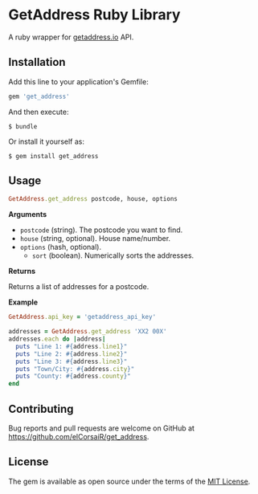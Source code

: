 # GetAddress Ruby Library

A ruby wrapper for [getaddress.io](https://getaddress.io/) API.

## Installation

Add this line to your application's Gemfile:

```ruby
gem 'get_address'
```

And then execute:

    $ bundle

Or install it yourself as:

    $ gem install get_address

## Usage
```ruby
GetAddress.get_address postcode, house, options
```

**Arguments**

- `postcode` (string). The postcode you want to find.
- `house` (string, optional). House name/number.
- `options` (hash, optional). 
	- `sort` (boolean). Numerically sorts the addresses.

**Returns**

Returns a list of addresses for a postcode.

**Example**

```ruby
GetAddress.api_key = 'getaddress_api_key'

addresses = GetAddress.get_address 'XX2 00X'
addresses.each do |address|
  puts "Line 1: #{address.line1}"
  puts "Line 2: #{address.line2}"
  puts "Line 3: #{address.line3}"
  puts "Town/City: #{address.city}"
  puts "County: #{address.county}"
end
```

## Contributing

Bug reports and pull requests are welcome on GitHub at https://github.com/elCorsaiR/get_address.

## License

The gem is available as open source under the terms of the [MIT License](https://opensource.org/licenses/MIT).